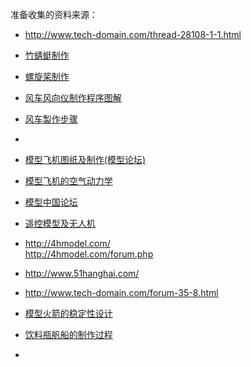 准备收集的资料来源：

* <http://www.tech-domain.com/thread-28108-1-1.html>
* [竹蜻蜓制作](http://www.tech-domain.com/thread-1160-1-9.html)
* [螺旋桨制作](http://www.tech-domain.com/thread-76526-1-1.html)
* [风车风向仪制作程序图解](http://www.tech-domain.com/thread-993-1-1.html)
* [风车製作步骤](http://www.tech-domain.com/thread-992-1-1.html)
* 

* [模型飞机图纸及制作(模型论坛) ](http://www.tech-domain.com/forum-3-1.html)
* [模型飞机的空气动力学](https://sites.google.com/site/aircraftdynamics/)


* [模型中国论坛](http://bbs.mx3g.com/)

* [遥控模型及无人机](http://bbs.5imx.com/)


* <http://4hmodel.com/>    
<http://4hmodel.com/forum.php>

* <http://www.51hanghai.com/>

* <http://www.tech-domain.com/forum-35-8.html>


* [模型火箭的稳定性设计](http://www.tech-domain.com/thread-2975-1-9.html)
* [饮料瓶舤船的制作过程](http://www.tech-domain.com/thread-17577-1-19.html)
* 